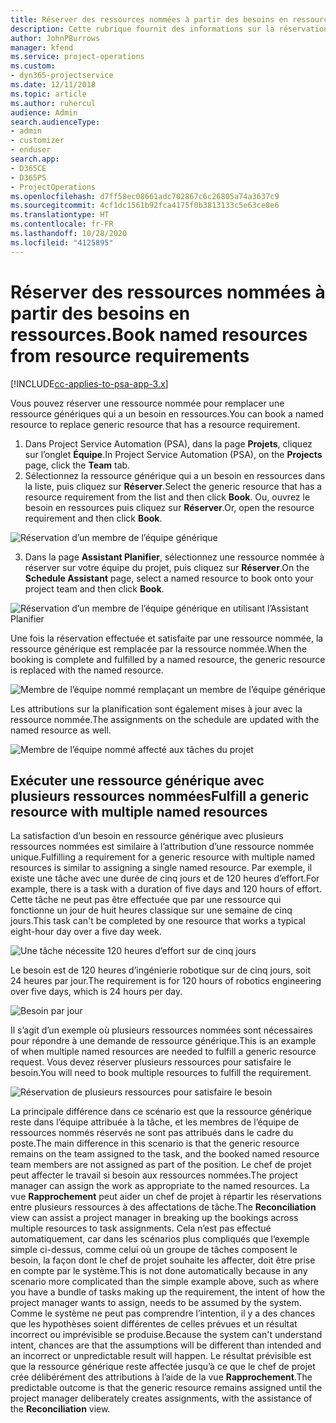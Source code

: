 ```yaml
---
title: Réserver des ressources nommées à partir des besoins en ressources.
description: Cette rubrique fournit des informations sur la réservation des ressources nommées pour un besoin en ressources générique.
author: JohnPBurrows
manager: kfend
ms.service: project-operations
ms.custom:
- dyn365-projectservice
ms.date: 12/11/2018
ms.topic: article
ms.author: ruhercul
audience: Admin
search.audienceType:
- admin
- customizer
- enduser
search.app:
- D365CE
- D365PS
- ProjectOperations
ms.openlocfilehash: d7ff58ec08661adc702867c6c26805a74a3637c9
ms.sourcegitcommit: 4cf1dc1561b92fca4175f0b3813133c5e63ce8e6
ms.translationtype: HT
ms.contentlocale: fr-FR
ms.lasthandoff: 10/28/2020
ms.locfileid: "4125895"
---
```

# <a name="book-named-resources-from-resource-requirements"></a><span data-ttu-id="717f0-103">Réserver des ressources nommées à partir des besoins en ressources.</span><span class="sxs-lookup"><span data-stu-id="717f0-103">Book named resources from resource requirements</span></span>

[!INCLUDE[cc-applies-to-psa-app-3.x](../includes/cc-applies-to-psa-app-3x.md)]

<span data-ttu-id="717f0-104">Vous pouvez réserver une ressource nommée pour remplacer une ressource génériques qui a un besoin en ressources.</span><span class="sxs-lookup"><span data-stu-id="717f0-104">You can book a named resource to replace generic resource that has a resource requirement.</span></span>

1. <span data-ttu-id="717f0-105">Dans Project Service Automation (PSA), dans la page **Projets**, cliquez sur l’onglet **Équipe**.</span><span class="sxs-lookup"><span data-stu-id="717f0-105">In Project Service Automation (PSA), on the **Projects** page, click the **Team** tab.</span></span>
2. <span data-ttu-id="717f0-106">Sélectionnez la ressource générique qui a un besoin en ressources dans la liste, puis cliquez sur **Réserver**.</span><span class="sxs-lookup"><span data-stu-id="717f0-106">Select the generic resource that has a resource requirement from the list and then click **Book**.</span></span> <span data-ttu-id="717f0-107">Ou, ouvrez le besoin en ressources puis cliquez sur **Réserver**.</span><span class="sxs-lookup"><span data-stu-id="717f0-107">Or, open the resource requirement and then click **Book**.</span></span>


![Réservation d’un membre de l’équipe générique](media/RM-how-to-14.png)


3. <span data-ttu-id="717f0-109">Dans la page **Assistant Planifier**, sélectionnez une ressource nommée à réserver sur votre équipe du projet, puis cliquez sur **Réserver**.</span><span class="sxs-lookup"><span data-stu-id="717f0-109">On the **Schedule Assistant** page, select a named resource to book onto your project team and then click **Book**.</span></span>

![Réservation d’un membre de l’équipe générique en utilisant l’Assistant Planifier](media/RM-how-to-15.png)

<span data-ttu-id="717f0-111">Une fois la réservation effectuée et satisfaite par une ressource nommée, la ressource générique est remplacée par la ressource nommée.</span><span class="sxs-lookup"><span data-stu-id="717f0-111">When the booking is complete and fulfilled by a named resource, the generic resource is replaced with the named resource.</span></span>

![Membre de l’équipe nommé remplaçant un membre de l’équipe générique](media/RM-how-to-16.png)

<span data-ttu-id="717f0-113">Les attributions sur la planification sont également mises à jour avec la ressource nommée.</span><span class="sxs-lookup"><span data-stu-id="717f0-113">The assignments on the schedule are updated with the named resource as well.</span></span>

![Membre de l’équipe nommé affecté aux tâches du projet](media/RM-how-to-17.png)

## <a name="fulfill-a-generic-resource-with-multiple-named-resources"></a><span data-ttu-id="717f0-115">Exécuter une ressource générique avec plusieurs ressources nommées</span><span class="sxs-lookup"><span data-stu-id="717f0-115">Fulfill a generic resource with multiple named resources</span></span>
<span data-ttu-id="717f0-116">La satisfaction d’un besoin en ressource générique avec plusieurs ressources nommées est similaire à l’attribution d’une ressource nommée unique.</span><span class="sxs-lookup"><span data-stu-id="717f0-116">Fulfilling a requirement for a generic resource with multiple named resources is similar to assigning a single named resource.</span></span> <span data-ttu-id="717f0-117">Par exemple, il existe une tâche avec une durée de cinq jours et de 120 heures d’effort.</span><span class="sxs-lookup"><span data-stu-id="717f0-117">For example, there is a task with a duration of five days and 120 hours of effort.</span></span> <span data-ttu-id="717f0-118">Cette tâche ne peut pas être effectuée que par une ressource qui fonctionne un jour de huit heures classique sur une semaine de cinq jours.</span><span class="sxs-lookup"><span data-stu-id="717f0-118">This task can't be completed by one resource that works a typical eight-hour day over a five day week.</span></span> 

![Une tâche nécessite 120 heures d’effort sur de cinq jours](media/RM-how-to-21.png)

<span data-ttu-id="717f0-120">Le besoin est de 120 heures d’ingénierie robotique sur de cinq jours, soit 24 heures par jour.</span><span class="sxs-lookup"><span data-stu-id="717f0-120">The requirement is for 120 hours of robotics engineering over five days, which is 24 hours per day.</span></span>

![Besoin par jour](media/RM-how-to-22.png)

<span data-ttu-id="717f0-122">Il s’agit d’un exemple où plusieurs ressources nommées sont nécessaires pour répondre à une demande de ressource générique.</span><span class="sxs-lookup"><span data-stu-id="717f0-122">This is an example of when multiple named resources are needed to fulfill a generic resource request.</span></span> <span data-ttu-id="717f0-123">Vous devez réserver plusieurs ressources pour satisfaire le besoin.</span><span class="sxs-lookup"><span data-stu-id="717f0-123">You will need to book multiple resources to fulfill the requirement.</span></span>

![Réservation de plusieurs ressources pour satisfaire le besoin](media/RM-how-to-23.png)

<span data-ttu-id="717f0-125">La principale différence dans ce scénario est que la ressource générique reste dans l’équipe attribuée à la tâche, et les membres de l’équipe de ressources nommés réservés ne sont pas attribués dans le cadre du poste.</span><span class="sxs-lookup"><span data-stu-id="717f0-125">The main difference in this scenario is that the generic resource remains on the team assigned to the task, and the booked named resource team members are not assigned as part of the position.</span></span> <span data-ttu-id="717f0-126">Le chef de projet peut affecter le travail si besoin aux ressources nommées.</span><span class="sxs-lookup"><span data-stu-id="717f0-126">The project manager can assign the work as appropriate to the named resources.</span></span> <span data-ttu-id="717f0-127">La vue **Rapprochement** peut aider un chef de projet à répartir les réservations entre plusieurs ressources à des affectations de tâche.</span><span class="sxs-lookup"><span data-stu-id="717f0-127">The **Reconciliation** view can assist a project manager in breaking up the bookings across multiple resources to task assignments.</span></span> <span data-ttu-id="717f0-128">Cela n’est pas effectué automatiquement, car dans les scénarios plus compliqués que l’exemple simple ci-dessus, comme celui où un groupe de tâches composent le besoin, la façon dont le chef de projet souhaite les affecter, doit être prise en compte par le système.</span><span class="sxs-lookup"><span data-stu-id="717f0-128">This is not done automatically because in any scenario more complicated than the simple example above, such as where you have a bundle of tasks making up the requirement, the intent of how the project manager wants to assign, needs to be assumed by the system.</span></span> <span data-ttu-id="717f0-129">Comme le système ne peut pas comprendre l’intention, il y a des chances que les hypothèses soient différentes de celles prévues et un résultat incorrect ou imprévisible se produise.</span><span class="sxs-lookup"><span data-stu-id="717f0-129">Because the system can't understand intent, chances are that the assumptions will be different than intended and an incorrect or unpredictable result will happen.</span></span> <span data-ttu-id="717f0-130">Le résultat prévisible est que la ressource générique reste affectée jusqu’à ce que le chef de projet crée délibérément des attributions à l’aide de la vue **Rapprochement**.</span><span class="sxs-lookup"><span data-stu-id="717f0-130">The predictable outcome is that the generic resource remains assigned until the project manager deliberately creates assignments, with the assistance of the **Reconciliation** view.</span></span>



